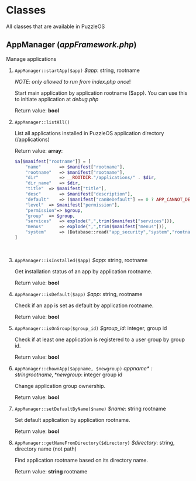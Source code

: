 # Classes

All classes that are available in PuzzleOS

## AppManager (*appFramework.php*)

Manage applications

1. `AppManager::startApp($app)` *$app*: string, rootname

   *NOTE: only allowed to run from index.php once*!

   Start main application by application rootname ($app). You can use this to initiate application at *debug.php*

   Return value: **bool**

2. `AppManager::listAll()`

   List all applications installed in PuzzleOS application directory (/applications)

   Return value: **array**:

   ```php
   $a[$manifest["rootname"]] = [
       "name" 		=> $manifest["rootname"],
       "rootname"	=> $manifest["rootname"],
       "dir" 		=> __ROOTDIR."/applications/" . $dir,
       "dir_name"	=> $dir,
       "title" 	=> $manifest["title"],
       "desc" 		=> $manifest["description"],
       "default" 	=> ($manifest["canBeDefault"] == 0 ? APP_CANNOT_DEFAULT : (ConfigurationMultidomain::$default_application == $manifest["rootname"] ? APP_DEFAULT : APP_NOT_DEFAULT)),
       "level" 	=> $manifest["permission"],
       "permission"=> $group,
       "group" 	=> $group,
       "services" 	=> explode(",",trim($manifest["services"])),
       "menus"		=> explode(",",trim($manifest["menus"])),
       "system" 	=> (Database::read("app_security","system","rootname",$manifest["rootname"]) == "1")
   ]
   ```

   ​

3. `AppManager::isInstalled($app)` *$app*: string, rootname

   Get installation status of an app by application rootname.

   Return value: **bool**

4. `AppManager::isDefault($app)` *$app*: string, rootname

   Check if an app is set as default by application rootname.

   Return value: **bool** 

5. `AppManager::isOnGroup($group_id)` *$group_id*: integer, group id

   Check if at least one application is registered to a user group by group id.

   Return value: **bool**

6. `AppManager::chownApp($appname, $newgroup)` *$appname*: string rootname, *$newgroup*: integer group id

   Change application group ownership.

   Return value: **bool**

7. `AppManager::setDefaultByName($name)` *$name*: string rootname

   Set default application by application rootname.

   Return value: **bool**

8. `AppManager::getNameFromDirectory($directory)` *$directory*: string, directory name (not path)

   Find application rootname based on its directory name.

   Return value: **string** rootname

